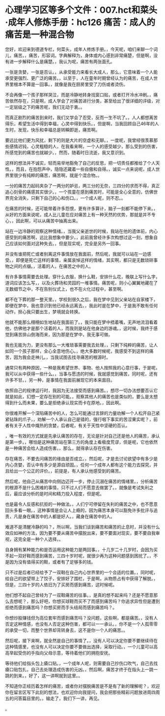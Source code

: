 # 心理学习区等多个文件：007.hct和菜头·成年人修炼手册：hc126 痛苦：成人的痛苦是一种混合物

您好，欢迎来到德道专栏，何菜头，成年人修炼手册。，今天呢，咱们来聊一个词儿，痛苦。，痛苦，形容词。字典解释为，身体或内心感到非常痛楚，但是啊，没有进一步解释什么是痛楚。，我认为呢，痛苦有两张面孔。

一张是贪婪，一张是否认。，从承受能力来看长大成人，那么，它意味着一个人能承受更强烈、更广泛的痛苦。，以至于，人在童年时期曾经认为的痛苦，在成人世界里根本不算是一回事。，就像是我在厨房里受了刀伤或者烫伤。

不会再像一个孩子那样哭泣，而是冷静地转身找窗口贴，或者打开冷水冲刷。，痛苦依然存在，只是啊，成人学会了对痛苦进行分类，甚至给出了很详细的评级，对一定层级之下的痛苦呢，我们无动于衷。。

而真正剧烈的痛苦到来时，我们又学会了忍受，反而一生不坑了。，人人都想离苦得乐，希望生活中得到幸福，心灵中得到快乐。，但是啊，当我回顾自己46年的人生时，发现，快乐和幸福总是转瞬即逝，痛苦啊。

要远比他们更为风扰，剩下的则是大片的空虚和无聊。，一度呢，我曾经很羡慕那些感情迟钝，心灵粗糙的人，在我看来啊，一个人的感受越少，那么受到的伤害，所感觉到的痛苦也就越少。，然而，随着时日流逝，我又意识到。

这样的想法并不诚实，轻而易举地豁免了自己的反思，把一切责任都推给了个人天性。，而且，在抱怨声中，隐隐还藏着一些自傲和自得。，诚实一点来说呢，成人世界里很少有纯粹的痛苦，痛苦啊，就是个混合物。。

一分的痛苦力起码夹杂了一两分的妒忌，两三分的无奈，三四分的求而不得，真正追心刻骨的痛感其实很少。，一个孩童在感到痛苦时，可能是全心全意的，仿佛世界完全消失，只剩下自己的心和伤口。，一个成人呢，则不忍。。

在痛苦的时候，还可能带着许多怨恨，更有许多算计，脑子一刻都不能停下来。，从好的方面来说呢，成人比儿童在应对痛苦上有一种天然的优势，那就是并不专心，，因此啊，可以从痛苦中抽离出来。

站在一边冷静的观察这种情绪。，当我父亲逝世的时候，我站在他的遗体前，内心感受到的痛苦啊，远比我想象中要少。，此前我曾经许多次构想过这一刻，想象自己应该如何面对这种失去。，但是现实呢，完全是另外一回事。

并没有谁把死亡或者别离这件事情放在我面前，然后呢，我就可以站在一边感受。，即便是死亡这样的事情，亲属哀悼这样的情绪，其实啊，都只是无数琐碎事物之间的点缀。，活着的人，在痛苦之中的人。

有许多事情需要去处理。穿什么衣服，换什么鞋，安排什么花，晚联上写什么字，道词应该怎么写，，以及火葬场和灵园的一堆事情。痛苦呢，则小心翼翼地藏在了无数细节之中，不在告别仪式上，也不在火化过程中，甚至啊。

都不在下葬的那一整天里。，学校到很久之后，我在梦中见到父亲站在自家楼下，即便在梦中，我也意识到他已经永远离去。，我此时是在梦中，于是我不敢有任何动作，担心我只要出生，梦境就会转换。

他就不能那么栩栩如生地站在我面前了。，我只能在梦中捂着嘴，无声地流泪看着他，仿佛他才是那个活着的人，而我则是站在他身边的游魂。，这时候，我终于感觉到痛苦排山倒海而来，因为那是在梦中，我无事可做。

我也无能为力，更没有那么一大堆琐事需要我去处理，，只剩下纯粹的痛苦，让人如同一个孩子那样，全心全意地伤心。，绝大多数时候呢，我感受不到这样的痛苦，因为我会走神儿。，当我试图去找寻痛苦的根源时。

通常只有两种原因，一种是我希望世界、事物、他人按照我的心意行事，于是呢，我可以从中获得一些什么。，当事与愿违的时候，我就感觉到痛苦，同时呢，还有许多不甘。，另一种，是事情在我面前展现它的本来面目。

依照自己的规律运行时，我因为无法接受而感到痛苦。，想尽一切办法想要否认它就是如此，幻想一定存在别的可能。，观察其他人的痛苦也是类似的，要么是太想得到什么而未果，要么是拒绝承认现实而卡在原地。，因此啊。

你很难开解一个深陷痛苦中的人，怎么可能通过言辞的力量劝解一个人松开自己紧紧钻珠的爪子，，劝解一个人承认自己是错的，强行咽下事实的苦涩果实呢？，前者有关于人性中熾热的贪婪，后者呢，有关于天性中坚硬的否认。

，唯一有效的方式就是先承认痛苦的存在，无论是针对自己还是他人的痛苦，承认是第一步。，哪怕是这种痛苦站在第三方的角度上看极度荒谬，但是呢，它也依然是一种痛苦会给人造成伤害。，那么，就得承认存在伤害。

存在痛苦，不要去问痛苦的缘由是否成立。，然后呢，才是去讨论欲望中有多少是内心贪婪，否认中有多少是源自顽固。，任何一个成年人都有这个能力去探究，并且给出一个公正的评价。，前提是，有人承认他感受到的痛苦。

然后呢，他自己从痛苦中向侧边迈开一步，停止沉溺在痛苦的情绪里。，分析痛苦的根源不是什么困难的事情，只不过人们不愿意去做罢了。，就像是考试失利之后，最应该分析的是时间和精力投入程度，但是呢。

也是最令人反感和抗拒的一种做法。，人们宁可停留在失利的痛苦之中，也不愿意回头多看一眼。，这种事情是会让人上瘾的，因为痛苦本身可以豁免许多批评与追责，凡是身在痛苦中的人都是好人。，藏身在痛苦中的人。

难道不是清醒冷静的吗？，所以啊，当我们谈到痛苦和痛苦的止息时，并没有什么效应如神的方法，因为要不要从痛苦中摆脱出来，要不要面对现实，要不要自我审视，这完全是一种个人选择。。

自身拥有某种能力和是否运用这种能力是两回事。，十几岁二十几岁时，会因为买不起一双好鞋而感到痛苦，三四十岁时呢，就很少再为这种问题感到困扰了。，不是因为没有值得买的鞋，或者有了足够多的钱。

只不过是后者已经给予了一双鞋在自己内心世界里的一个合适的位置。，同时呢，给自己的欲望带上了饺子，安排好了围栏，于是啊，从物质占有中获得了解脱。，但是，三四十岁的人依旧为了买房而感到痛苦，这时候呢。

他们想不起自己曾经为了一双鞋痛苦的往事。，是真的想不起来吗？还是不愿意那么去想呢？，那么好吧，你想买球鞋而买不了而感到痛苦吗？你追求异性但是遭到拒绝而感到痛苦吗？你想买房而手头结局而感到痛苦吗？。

你想炒股赚钱但为高位套牢而感到痛苦吗？没问题，这些啊，都是痛苦。，没有人否定这种情感，也没有人否定这种伤害，都可以一一承认。，你不是一个人孤零零的承受一切，而整个世界却背转身去，这不是你一个人的痛苦。。

然后呢，接下来啊，就全然是自己的事情了。，没有人可以决定你要不要继续待在这种情感里，也没有人可以决定你要不要做出选择，采取行动。，一个儿童可以高高举起受伤的手指向父母示意，等待着他们的拥抱安抚。

等待他们给指头包上瘡口贴。，一个成年人呢，则需要自己抄伤口吹气，自己去找瘡口贴包扎，自己去处理造成伤害的元凶。，然后啊，痛苦才终于在指头上一跳一跳的到来。，好了，这一讲啊就到这里。。

不知道你正经历着怎样的痛苦，或者你对摆脱痛苦是不是有了新的理解呢？，欢迎你在留言区写下此刻的想法，也欢迎你向我提问，我会把那些精彩问题放进周四周五的问答篇目里的。，输走了，我们下一讲，再见。

。